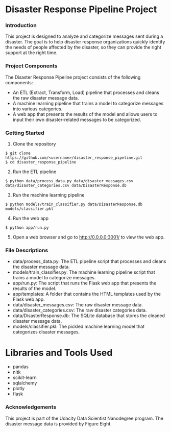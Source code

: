 # Disaster Response Pipeline Project

### Introduction
This project is designed to analyze and categorize messages sent during a disaster. The goal is to help disaster response organizations quickly identify the needs of people affected by the disaster, so they can provide the right support at the right time.

### Project Components
The Disaster Response Pipeline project consists of the following components:

- An ETL (Extract, Transform, Load) pipeline that processes and cleans the raw disaster message data.
- A machine learning pipeline that trains a model to categorize messages into various categories.
- A web app that presents the results of the model and allows users to input their own disaster-related messages to be categorized.

### Getting Started
1. Clone the repository
```
$ git clone https://github.com/<username>/disaster_response_pipeline.git
$ cd disaster_response_pipeline
```
2. Run the ETL pipeline

```
$ python data/process_data.py data/disaster_messages.csv data/disaster_categories.csv data/DisasterResponse.db
```
3. Run the machine learning pipeline
```
$ python models/train_classifier.py data/DisasterResponse.db models/classifier.pkl
```
4. Run the web app
```
$ python app/run.py
```
5. Open a web browser and go to http://0.0.0.0:3001/ to view the web app.

### File Descriptions
- data/process_data.py: The ETL pipeline script that processes and cleans the disaster message data.
- models/train_classifier.py: The machine learning pipeline script that trains a model to categorize messages.
- app/run.py: The script that runs the Flask web app that presents the results of the model.
- app/templates: A folder that contains the HTML templates used by the Flask web app.
- data/disaster_messages.csv: The raw disaster message data.
- data/disaster_categories.csv: The raw disaster categories data.
- data/DisasterResponse.db: The SQLite database that stores the cleaned disaster message data.
- models/classifier.pkl: The pickled machine learning model that categorizes disaster messages.

# Libraries and Tools Used
- pandas
- nltk
- scikit-learn
- sqlalchemy
- plotly
- flask

### Acknowledgements
This project is part of the Udacity Data Scientist Nanodegree program. The disaster message data is provided by Figure Eight.
